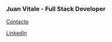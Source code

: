 

### Juan Vitale - Full Stack Developer

<a href="mailto:juanvitan@gmail.com">Contacto</a>

<a href="https://www.linkedin.com/in/juanvitaletec">LinkedIn</a>
